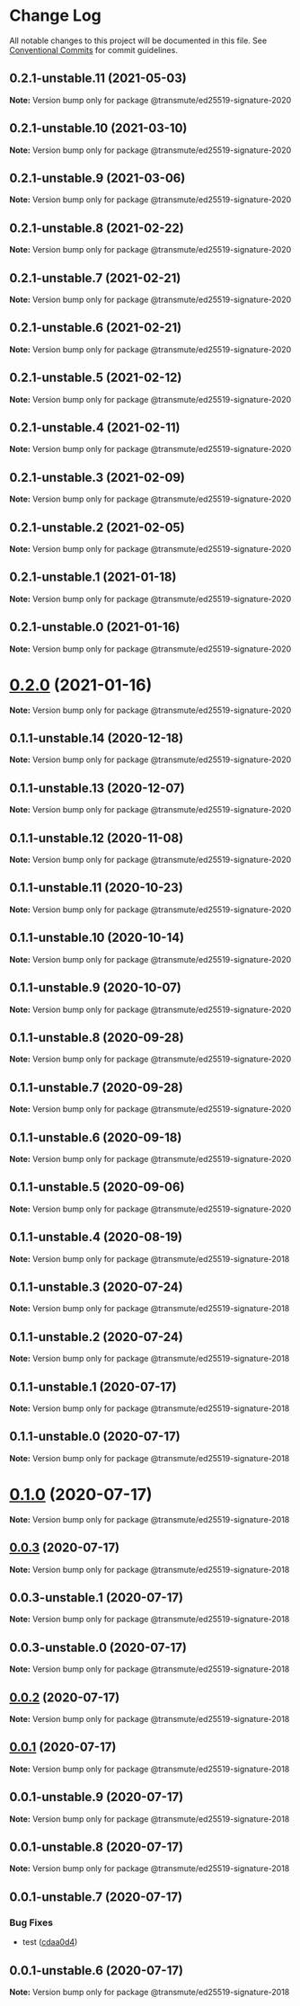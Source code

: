 # Change Log

All notable changes to this project will be documented in this file.
See [Conventional Commits](https://conventionalcommits.org) for commit guidelines.

## 0.2.1-unstable.11 (2021-05-03)

**Note:** Version bump only for package @transmute/ed25519-signature-2020





## 0.2.1-unstable.10 (2021-03-10)

**Note:** Version bump only for package @transmute/ed25519-signature-2020





## 0.2.1-unstable.9 (2021-03-06)

**Note:** Version bump only for package @transmute/ed25519-signature-2020





## 0.2.1-unstable.8 (2021-02-22)

**Note:** Version bump only for package @transmute/ed25519-signature-2020





## 0.2.1-unstable.7 (2021-02-21)

**Note:** Version bump only for package @transmute/ed25519-signature-2020





## 0.2.1-unstable.6 (2021-02-21)

**Note:** Version bump only for package @transmute/ed25519-signature-2020





## 0.2.1-unstable.5 (2021-02-12)

**Note:** Version bump only for package @transmute/ed25519-signature-2020





## 0.2.1-unstable.4 (2021-02-11)

**Note:** Version bump only for package @transmute/ed25519-signature-2020





## 0.2.1-unstable.3 (2021-02-09)

**Note:** Version bump only for package @transmute/ed25519-signature-2020





## 0.2.1-unstable.2 (2021-02-05)

**Note:** Version bump only for package @transmute/ed25519-signature-2020





## 0.2.1-unstable.1 (2021-01-18)

**Note:** Version bump only for package @transmute/ed25519-signature-2020





## 0.2.1-unstable.0 (2021-01-16)

**Note:** Version bump only for package @transmute/ed25519-signature-2020





# [0.2.0](https://github.com/transmute-industries/vc.js/compare/v0.1.1-unstable.14...v0.2.0) (2021-01-16)

**Note:** Version bump only for package @transmute/ed25519-signature-2020





## 0.1.1-unstable.14 (2020-12-18)

**Note:** Version bump only for package @transmute/ed25519-signature-2020





## 0.1.1-unstable.13 (2020-12-07)

**Note:** Version bump only for package @transmute/ed25519-signature-2020





## 0.1.1-unstable.12 (2020-11-08)

**Note:** Version bump only for package @transmute/ed25519-signature-2020





## 0.1.1-unstable.11 (2020-10-23)

**Note:** Version bump only for package @transmute/ed25519-signature-2020





## 0.1.1-unstable.10 (2020-10-14)

**Note:** Version bump only for package @transmute/ed25519-signature-2020





## 0.1.1-unstable.9 (2020-10-07)

**Note:** Version bump only for package @transmute/ed25519-signature-2020





## 0.1.1-unstable.8 (2020-09-28)

**Note:** Version bump only for package @transmute/ed25519-signature-2020





## 0.1.1-unstable.7 (2020-09-28)

**Note:** Version bump only for package @transmute/ed25519-signature-2020





## 0.1.1-unstable.6 (2020-09-18)

**Note:** Version bump only for package @transmute/ed25519-signature-2020





## 0.1.1-unstable.5 (2020-09-06)

**Note:** Version bump only for package @transmute/ed25519-signature-2020





## 0.1.1-unstable.4 (2020-08-19)

**Note:** Version bump only for package @transmute/ed25519-signature-2018





## 0.1.1-unstable.3 (2020-07-24)

**Note:** Version bump only for package @transmute/ed25519-signature-2018





## 0.1.1-unstable.2 (2020-07-24)

**Note:** Version bump only for package @transmute/ed25519-signature-2018





## 0.1.1-unstable.1 (2020-07-17)

**Note:** Version bump only for package @transmute/ed25519-signature-2018





## 0.1.1-unstable.0 (2020-07-17)

**Note:** Version bump only for package @transmute/ed25519-signature-2018





# [0.1.0](https://github.com/transmute-industries/vc.js/compare/v0.0.3...v0.1.0) (2020-07-17)

**Note:** Version bump only for package @transmute/ed25519-signature-2018





## [0.0.3](https://github.com/transmute-industries/vc.js/compare/v0.0.3-unstable.1...v0.0.3) (2020-07-17)

**Note:** Version bump only for package @transmute/ed25519-signature-2018





## 0.0.3-unstable.1 (2020-07-17)

**Note:** Version bump only for package @transmute/ed25519-signature-2018





## 0.0.3-unstable.0 (2020-07-17)

**Note:** Version bump only for package @transmute/ed25519-signature-2018





## [0.0.2](https://github.com/transmute-industries/vc.js/compare/v0.0.1...v0.0.2) (2020-07-17)

**Note:** Version bump only for package @transmute/ed25519-signature-2018





## [0.0.1](https://github.com/transmute-industries/vc.js/compare/v0.0.1-unstable.9...v0.0.1) (2020-07-17)

**Note:** Version bump only for package @transmute/ed25519-signature-2018





## 0.0.1-unstable.9 (2020-07-17)

**Note:** Version bump only for package @transmute/ed25519-signature-2018





## 0.0.1-unstable.8 (2020-07-17)

**Note:** Version bump only for package @transmute/ed25519-signature-2018





## 0.0.1-unstable.7 (2020-07-17)


### Bug Fixes

* test ([cdaa0d4](https://github.com/transmute-industries/vc.js/commit/cdaa0d489bfb5390ed98545884642c798ce18192))





## 0.0.1-unstable.6 (2020-07-17)

**Note:** Version bump only for package @transmute/ed25519-signature-2018
